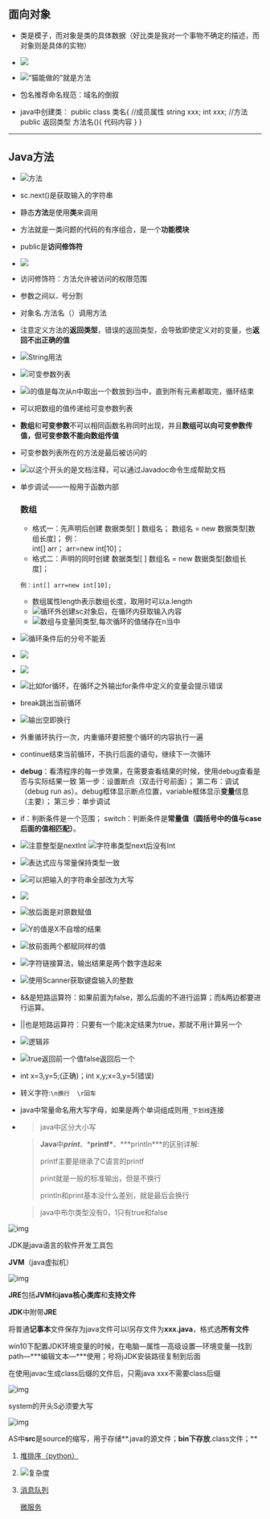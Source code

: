 

## 面向对象

- 类是模子，而对象是类的具体数据（好比类是我对一个事物不确定的描述，而对象则是具体的实物）

- ![](http://upload-images.jianshu.io/upload_images/6322775-694eedec576c7b53.png?imageMogr2/auto-orient/strip%7CimageView2/2/w/1240)

- ![“猫能做的”就是**方法**](http://upload-images.jianshu.io/upload_images/6322775-e40081b2b6a0775b.png?imageMogr2/auto-orient/strip%7CimageView2/2/w/1240)

- 包名推荐命名规范：域名的倒叙

- java中创建类：
  public class 类名{ 
  //成员属性
   string xxx;
   int xxx;
   //方法
   public 返回类型 方法名(){
      代码内容
    }
  }

---

## Java方法

- ![方法](http://upload-images.jianshu.io/upload_images/6322775-84cd6e0481d003a5.png?imageMogr2/auto-orient/strip%7CimageView2/2/w/1240)

- sc.next()是获取输入的字符串

- 静态**方法**是使用**类**来调用

- 方法就是一类问题的代码的有序组合，是一个**功能模块**

- public是**访问修饰符**

- ![](http://upload-images.jianshu.io/upload_images/6322775-bc1aa56c1191d101.png?imageMogr2/auto-orient/strip%7CimageView2/2/w/1240)

- 访问修饰符：方法允许被访问的权限范围

- 参数之间以`，`号分割

- 对象名.方法名（）调用方法

- 注意定义方法的**返回类型**，错误的返回类型，会导致即使定义对的变量，也**返回不出正确的值**

- ![String用法](http://upload-images.jianshu.io/upload_images/6322775-783867578c403b9f.png?imageMogr2/auto-orient/strip%7CimageView2/2/w/1240)

- ![可变参数列表](http://upload-images.jianshu.io/upload_images/6322775-e55587333a10fbb3.png?imageMogr2/auto-orient/strip%7CimageView2/2/w/1240)

- ![**i**的值是每次从n中取出一个数放到**i**当中，直到所有元素都取完，循环结束](http://upload-images.jianshu.io/upload_images/6322775-092873b5cad357cd.png?imageMogr2/auto-orient/strip%7CimageView2/2/w/1240)

- 可以把数组的值传递给可变参数列表

- **数组**和**可变参数**不可以相同函数名称同时出现，并且**数组可以向可变参数传值，但可变参数不能向数组传值**

- 可变参数列表所在的方法是最后被访问的

- ![以这个开头的是文档注释，可以通过`Javadoc`命令生成帮助文档](http://upload-images.jianshu.io/upload_images/6322775-d68b44bab65eb798.png?imageMogr2/auto-orient/strip%7CimageView2/2/w/1240)

- 单步调试——一般用于函数内部

  ### 数组

  - 格式一：先声明后创建
    数据类型[ ]   数组名； 
    数组名 = new 数据类型[数组长度]；
         例：   
         int[] arr；
         arr=new int[10]；
  - 格式二：声明的同时创建
  数据类型[ ]  数组名 = new 数据类型[数组长度]；
  ```
  例：int[] arr=new int[10];
  ```
  - 数组属性length表示数组长度，取用时可以a.length
  - ![循环外创建sc对象后，在循环内获取输入内容](http://upload-images.jianshu.io/upload_images/6322775-fdf9613638b175dd.png?imageMogr2/auto-orient/strip%7CimageView2/2/w/1240)
  - ![数组与变量同类型,每次循环的值储存在n当中](http://upload-images.jianshu.io/upload_images/6322775-1861cc4153d9bb88.png?imageMogr2/auto-orient/strip%7CimageView2/2/w/1240)

- ![循环条件后的分号不能丢](http://upload-images.jianshu.io/upload_images/6322775-e3caf6d1fddc41db.png?imageMogr2/auto-orient/strip%7CimageView2/2/w/1240)

- ![](http://upload-images.jianshu.io/upload_images/6322775-34a828df50691538.png?imageMogr2/auto-orient/strip%7CimageView2/2/w/1240)

- ![](http://upload-images.jianshu.io/upload_images/6322775-3b8261cc3cbec36a.png?imageMogr2/auto-orient/strip%7CimageView2/2/w/1240)

- ![比如for循环，在循环之外输出for条件中定义的变量会提示错误](http://upload-images.jianshu.io/upload_images/6322775-2a069484e07fd830.png?imageMogr2/auto-orient/strip%7CimageView2/2/w/1240)

- break跳出当前循环

- ![输出空即**换行**](http://upload-images.jianshu.io/upload_images/6322775-d2629a8e41a433f1.png?imageMogr2/auto-orient/strip%7CimageView2/2/w/1240)

- 外重循环执行一次，内重循环要把整个循环的内容执行一遍

- continue结束当前循环，不执行后面的语句，继续下一次循环

- **debug**：看清程序的每一步效果，在需要查看结果的时候，使用debug查看是否与实际结果一致
  第一步：设置断点（双击行号前面）；
  第二布：调试（debug run as）。debug框体显示断点位置，variable框体显示**变量**信息（主要）；
  第三步：单步调试

- if：判断条件是一个范围；
  switch：判断条件是**常量值（圆括号中的值与case后面的值相匹配）**。

- ![注意整型是`nextInt`](http://upload-images.jianshu.io/upload_images/6322775-ef25a2683b4c26f5.png?imageMogr2/auto-orient/strip%7CimageView2/2/w/1240)
  ![字符串类型`next`后没有Int](http://upload-images.jianshu.io/upload_images/6322775-fabbf4fdb9ed7ed7.png?imageMogr2/auto-orient/strip%7CimageView2/2/w/1240)

- ![表达式应与常量保持类型一致](http://upload-images.jianshu.io/upload_images/6322775-7971f61e4d5270e3.png?imageMogr2/auto-orient/strip%7CimageView2/2/w/1240)

- ![**可以把输入的字符串全部改为大写**](http://upload-images.jianshu.io/upload_images/6322775-061f72bf73245383.png?imageMogr2/auto-orient/strip%7CimageView2/2/w/1240)

- ![](http://upload-images.jianshu.io/upload_images/6322775-e6d7cd641e1d0fc5.png?imageMogr2/auto-orient/strip%7CimageView2/2/w/1240)

- ![放后面是对原数赋值](http://upload-images.jianshu.io/upload_images/6322775-1fe284778e42610f.png?imageMogr2/auto-orient/strip%7CimageView2/2/w/1240)

- ![Y的值是X不自增的结果](http://upload-images.jianshu.io/upload_images/6322775-1271842eddd72d4b.png?imageMogr2/auto-orient/strip%7CimageView2/2/w/1240)

- ![放前面两个都赋同样的值](http://upload-images.jianshu.io/upload_images/6322775-4855bb577080af82.png?imageMogr2/auto-orient/strip%7CimageView2/2/w/1240)

- ![字符链接算法，输出结果是两个数字连起来](http://upload-images.jianshu.io/upload_images/6322775-d1f63f77cbdbe05d.png?imageMogr2/auto-orient/strip%7CimageView2/2/w/1240)

- ![使用**Scanner**获取键盘输入的整数](http://upload-images.jianshu.io/upload_images/6322775-8b51c7b0e2b6affe.png?imageMogr2/auto-orient/strip%7CimageView2/2/w/1240)

- &&是短路运算符：如果前面为false，那么后面的不进行运算；而&两边都要进行运算。

- ||也是短路运算符：只要有一个能决定结果为true，那就不用计算另一个

- ![逻辑非](http://upload-images.jianshu.io/upload_images/6322775-79e3e61b488a59f3.png?imageMogr2/auto-orient/strip%7CimageView2/2/w/1240)

- ![true返回前一个值false返回后一个](http://upload-images.jianshu.io/upload_images/6322775-af8c7fc4c6676208.png?imageMogr2/auto-orient/strip%7CimageView2/2/w/1240)

- int x=3,y=5;(正确)；int x,y;x=3,y=5(错误)

- 转义字符:`\n换行  \r回车`

- java中常量命名用大写字母，如果是两个单词组成则用`_下划线`连接

- > java中区分大小写

  > **Java**中***print***、***printf\***、***println\***的区别详解:
  >
  >   printf主要是继承了C语言的printf
  >
  >   print就是一般的标准输出，但是不换行
  >
  >   println和print基本没什么差别，就是最后会换行

  > java中布尔类型没有0，1只有true和false

![img](https://upload-images.jianshu.io/upload_images/6322775-d51403d048711ebe.png?imageMogr2/auto-orient/strip%7CimageView2/2/w/1240)

JDK是java语言的软件开发工具包

**JVM**（java虚拟机）

![img](https://upload-images.jianshu.io/upload_images/6322775-e0ef672e66277ff3.png?imageMogr2/auto-orient/strip%7CimageView2/2/w/1240)

**JRE**包括**JVM**和**java核心类库**和**支持文件**

**JDK**中附带**JRE**

将普通**记事本**文件保存为java文件可以l另存文件为**xxx.java**，格式选**所有文件**

win10下配置JDK环境变量的时候，在电脑—属性—高级设置—环境变量—找到path—***编辑文本—***使用；号将jJDK安装路径复制到后面

在使用javac生成class后缀的文件后，只需java xxx不需要class后缀

![img](https://upload-images.jianshu.io/upload_images/6322775-5250b4997fb29d96.png?imageMogr2/auto-orient/strip%7CimageView2/2/w/1240)

system的开头S必须要大写

![img](https://upload-images.jianshu.io/upload_images/6322775-31d98a172a9e8a4a.png?imageMogr2/auto-orient/strip%7CimageView2/2/w/1240)

AS中**src**是source的缩写，用于存储**.java的源文件；**bin下存放**.class文件；**

1. [堆排序（python）](https://blog.csdn.net/qq_23936173/article/details/87611687)
2. ![复杂度](https://upload-images.jianshu.io/upload_images/6322775-90cf07f4041ac347.png?imageMogr2/auto-orient/strip%7CimageView2/2/w/1240)
3. [消息队列](https://blog.csdn.net/chaliji1845/article/details/100959763)

   [微服务](https://www.zhihu.com/question/65502802/answer/802678798)